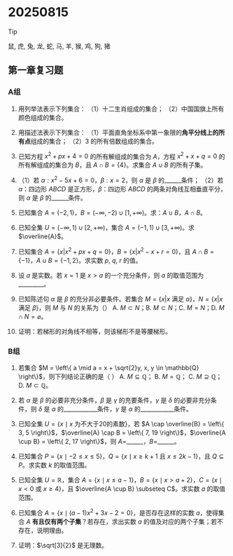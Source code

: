 # 20250815



> [!TIP]
>
> 鼠, 虎, 兔, 龙, 蛇, 马, 羊, 猴, 鸡, 狗, 猪

## 第一章复习题
### A组

1. 用列举法表示下列集合：
   （1）十二生肖组成的集合；
   （2）中国国旗上所有颜色组成的集合。










2. 用描述法表示下列集合：
   （1）平面直角坐标系中第一象限的**角平分线上的所有点**组成的集合；
   （2）3 的所有倍数组成的集合。









4. 已知方程 $x^2 + px + 4 = 0$ 的所有解组成的集合为 $A$，方程 $x^2 + x + q = 0$ 的所有解组成的集合为 $B$，且 $A \cap B = \{4\}$。求集合 $A \cup B$ 的所有子集。




















3. （1）若 $\alpha: x^2 - 5x + 6 = 0$，$\beta: x = 2$，则 $\alpha$ 是 $\beta$ 的\_\_\_\_\_\_条件；
   （2）若 $\alpha$：四边形 $ABCD$ 是正方形，$\beta$：四边形 $ABCD$ 的两条对角线互相垂直平分，则 $\alpha$ 是 $\beta$ 的\_\_\_\_\_\_条件。






5. 已知集合 $A = (-2, 1)$，$B = (-\infty, -2) \cup [1, +\infty)$。求：$A \cup B$，$A \cap B$。










6. 已知全集 $U = (-\infty, 1) \cup [2, +\infty)$，集合 $A = (-1, 1) \cup [3, +\infty)$。求 $\overline{A}$。










7. 已知集合 $A = \{x | x^2 + px + q = 0\}$，$B = \{x | x^2 - x + r = 0\}$，且 $A \cap B = \{-1\}$，$A \cup B = \{-1, 2\}$。求实数 $p$, $q$, $r$ 的值。










8. 设 $a$ 是实数。若 $x = 1$ 是 $x > a$ 的一个充分条件，则 $a$ 的取值范围为\_\_\_\_\_\_\_\_\_。












9. 已知陈述句 $\alpha$ 是 $\beta$ 的充分非必要条件。若集合 $M = \{x | x$ 满足 $\alpha\}$，$N = \{x | x$ 满足 $\beta\}$，则 $M$ 与 $N$ 的关系为（）
   A. $M \subset N$；B. $M \subset N$；C. $M = N$；D. $M \cap N = \varnothing$。










10. 证明：若梯形的对角线不相等，则该梯形不是等腰梯形。























### B组

1. 若集合 $M = \left\{ a \mid a = x + \sqrt{2}y, x, y \in \mathbb{Q} \right\}$，则下列结论正确的是（ ）
   A. $M \subseteq \mathbb{Q}$；
   B. $M = \mathbb{Q}$；
   C. $M \supseteq \mathbb{Q}$；
   D. $M \subset \mathbb{Q}$。









2. 若 $\alpha$ 是 $\beta$ 的必要非充分条件，$\beta$ 是 $\gamma$ 的充要条件，$\gamma$ 是 $\delta$ 的必要非充分条件，则 $\delta$ 是 $\alpha$ 的\_\_\_\_\_\_\_\_\_\_\_\_条件，$\gamma$ 是 $\alpha$ 的\_\_\_\_\_\_\_\_\_\_\_\_条件。





















3. 已知全集 $U = \left\{ x \mid x \text{ 为不大于20的素数} \right\}$，若 $A \cap \overline{B} = \left\{ 3, 5 \right\}$，$\overline{A} \cap B = \left\{ 7, 19 \right\}$，$\overline{A \cup B} = \left\{ 2, 17 \right\}$，则 $A =$\_\_\_\_\_\_，$B =$\_\_\_\_\_\_。

















4. 已知集合 $P = \left\{ x \mid -2 \le x \le 5 \right\}$，$Q = \left\{ x \mid x \ge k+1 \text{ 且 } x \le 2k-1 \right\}$，且 $Q \subseteq P$。求实数 $k$ 的取值范围。

















5. 已知全集 $U = \mathbb{R}$，集合 $A = \left\{ x \mid x \le a-1 \right\}$，$B = \left\{ x \mid x > a+2 \right\}$，$C = \left\{ x \mid x < 0 \text{ 或 } x \ge 4 \right\}$，且 $\overline{A \cup B} \subseteq C$。求实数 $a$ 的取值范围。



















6. 已知集合 $A = \left\{ x \mid (a-1)x^2 + 3x - 2 = 0 \right\}$，是否存在这样的实数 $a$，使得集合 $A$ **有且仅有两个子集**？若存在，求出实数 $a$ 的值及对应的两个子集；若不存在，说明理由。

















7. 证明：$\sqrt[3]{2}$ 是无理数。







